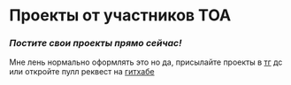 # Проекты от участников ТОА
### _Постите свои проекты прямо сейчас!_
Мне лень нормально оформлять это но да, присылайте проекты в [тг](https://t.me/n0nim1) дс или откройте пулл реквест на [гитхабе](https://github.com/justdont0/toa-svalka)
